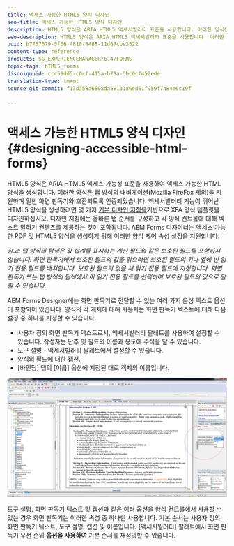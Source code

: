 ```yaml
---
title: 액세스 가능한 HTML5 양식 디자인
seo-title: 액세스 가능한 HTML5 양식 디자인
description: HTML5 양식은 ARIA HTML5 액세서빌러티 표준을 사용합니다. 이러한 양식은 탭 방식의 탐색을 지원하고 일반적인 화면 판독기와 호환되도록 인증되었습니다.
seo-description: HTML5 양식은 ARIA HTML5 액세서빌러티 표준을 사용합니다. 이러한 양식은 탭 방식의 탐색을 지원하고 일반적인 화면 판독기와 호환되도록 인증되었습니다.
uuid: b7757079-5f06-4818-8488-11d67cbe3522
content-type: reference
products: SG_EXPERIENCEMANAGER/6.4/FORMS
topic-tags: hTML5_forms
discoiquuid: ccc59dd5-c0cf-415a-b71a-5bc0cf452ede
translation-type: tm+mt
source-git-commit: f13d358a6508da5813186ed61f959f7a84e6c19f

---
```



# 액세스 가능한 HTML5 양식 디자인 {#designing-accessible-html-forms}

HTML5 양식은 ARIA HTML5 액세스 가능성 표준을 사용하여 액세스 가능한 HTML 양식을 생성합니다. 이러한 양식은 탭 방식의 내비게이션(Mozilla FireFox 제외)을 지원하며 일반 화면 판독기와 호환되도록 인증되었습니다. 액세서빌러티 기능이 뛰어난 HTML5 양식을 생성하려면 몇 가지 [기본 디자인 지침을](/help/forms/using/best-practices-for-html5-forms.md)기반으로 XFA 양식 템플릿을 디자인하십시오. 디자인 지침에는 올바른 탭 순서를 구성하고 각 양식 컨트롤에 대해 텍스트 말하기 컨텐츠를 제공하는 것이 포함됩니다. AEM Forms 디자이너는 액세스 가능한 PDF 및 HTML5 양식을 생성하기 위해 이러한 양식 제어 속성 설정을 지원합니다.

*참고: 탭 방식의 탐색은 값 합계를 표시하는 계산 필드와 같은 보호된 필드를 포함하지 않습니다. 화면 판독기에서 보호된 필드의 값을 읽으려면 보호된 필드의 위나 옆에 빈 읽기 전용 필드를 배치합니다. 보호된 필드의 값을 새 읽기 전용 필드에 지정합니다. 화면 판독기 또는 탭 방식의 탐색에서 이 읽기 전용 필드를 선택하여 보호된 필드의 값으로 말할 수 있습니다.*

AEM Forms Designer에는 화면 판독기로 전달할 수 있는 여러 가지 음성 텍스트 옵션이 포함되어 있습니다. 양식의 각 개체에 대해 사용자는 화면 판독기 텍스트에 대해 다음 설정 중 하나를 지정할 수 있습니다.

* 사용자 정의 화면 판독기 텍스트로서, 액세서빌러티 팔레트를 사용하여 설정할 수 있습니다. 작성자는 단추 및 필드의 이름과 용도에 주석을 달 수 있습니다.
* 도구 설명 - 액세서빌러티 팔레트에서 설정할 수 있습니다.
* 양식의 필드에 대한 캡션.
* [바인딩] 탭의 [이름] 옵션에 지정된 대로 객체의 이름입니다.

![접근성](assets/accessibility.png)

도구 설명, 화면 판독기 텍스트 및 캡션과 같은 여러 옵션을 양식 컨트롤에서 사용할 수 있는 경우 화면 판독기는 이러한 속성 중 하나만 사용합니다. 기본 순서는 사용자 정의 화면 판독기 텍스트, 도구 설명, 캡션 및 이름입니다. [액세서빌러티] 팔레트에서 화면 판독기 우선 순위 **옵션을 사용하여** 기본 순서를 재정의할 수 있습니다.
